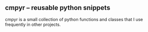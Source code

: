 ## cmpyr – reusable python snippets


cmpyr is a small collection of python functions and classes that I use frequently in other projects.

